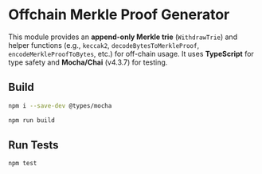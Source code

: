 # Offchain Merkle Proof Generator

This module provides an **append-only Merkle trie** (`WithdrawTrie`) and helper functions (e.g., `keccak2`, `decodeBytesToMerkleProof`, `encodeMerkleProofToBytes`, etc.) for off-chain usage. It uses **TypeScript** for type safety and **Mocha/Chai** (v4.3.7) for testing.

## Build

```bash
npm i --save-dev @types/mocha
```

```bash
npm run build
```

## Run Tests

```bash
npm test
```

